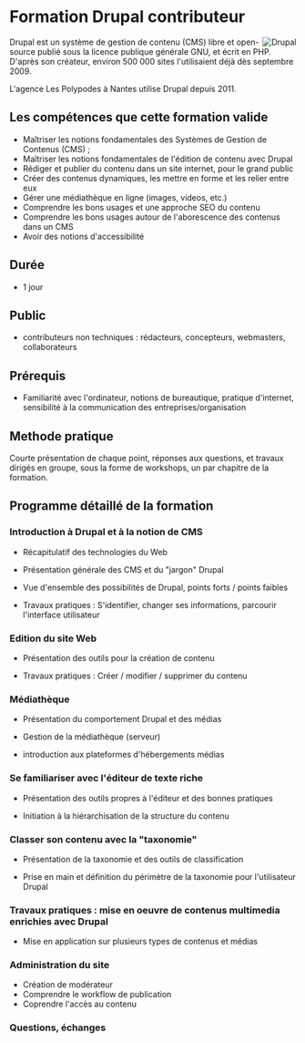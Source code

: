 # Formation Drupal contributeur

<img align="right" src="https://drupal.org/files/druplicon.small_.png" alt="Drupal" title="Drupal"/>


Drupal est un système de gestion de contenu (CMS) libre et open-source publié sous la licence publique générale GNU, et écrit en PHP. D'après son créateur, environ 500 000 sites l'utilisaient déjà dès septembre 2009. 

L'agence Les Polypodes à Nantes utilise Drupal depuis 2011.

## Les compétences que cette formation valide

- Maîtriser les notions fondamentales des Systèmes de Gestion de Contenus (CMS) ;
- Maîtriser les notions fondamentales de l'édition de contenu avec Drupal
- Rédiger et publier du contenu dans un site internet, pour le grand public
- Créer des contenus dynamiques, les mettre en forme et les relier entre eux
- Gérer une médiathèque en ligne (images, videos, etc.)
- Comprendre les bons usages et une approche SEO du contenu
- Comprendre les bons usages autour de l'aborescence des contenus dans un CMS
- Avoir des notions d'accessibilité

## Durée

* 1 jour

## Public

* contributeurs non techniques : rédacteurs, concepteurs, webmasters, collaborateurs

## Prérequis

* Familiarité avec l'ordinateur, notions de bureautique, pratique d'internet, sensibilité à la communication des entreprises/organisation

## Methode pratique

Courte présentation de chaque point, réponses aux questions, et travaux dirigés en groupe, sous la forme de workshops, un par chapitre de la formation.

## Programme détaillé de la formation


### Introduction à Drupal et à la notion de CMS

- Récapitulatif des technologies du Web

- Présentation générale des CMS et du "jargon" Drupal

- Vue d'ensemble des possibilités de Drupal, points forts / points faibles

- Travaux pratiques : S'identifier, changer ses informations, parcourir l'interface utilisateur

### Edition du site Web

- Présentation des outils pour la création de contenu

- Travaux pratiques : Créer / modifier / supprimer du contenu

### Médiathèque

- Présentation du comportement Drupal et des médias

- Gestion de la médiathèque (serveur)

- introduction aux plateformes d'hébergements médias

### Se familiariser avec l'éditeur de texte riche

- Présentation des outils propres à l'éditeur et des bonnes pratiques

- Initiation à la hiérarchisation de la structure du contenu

### Classer son contenu avec la "taxonomie"

- Présentation de la taxonomie et des outils de classification

- Prise en main et définition du périmètre de la taxonomie pour l'utilisateur Drupal

### Travaux pratiques : mise en oeuvre de contenus multimedia enrichies avec Drupal 

- Mise en application sur plusieurs types de contenus et médias

### Administration du site

- Création de modérateur
- Comprendre le workflow de publication
- Coprendre l'accès au contenu

### Questions, échanges
